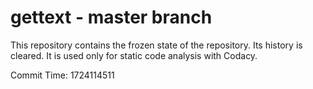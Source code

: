 # gettext - master branch

This repository contains the frozen state of the repository.
Its history is cleared. It is used only for static code
analysis with Codacy.

Commit Time: 1724114511